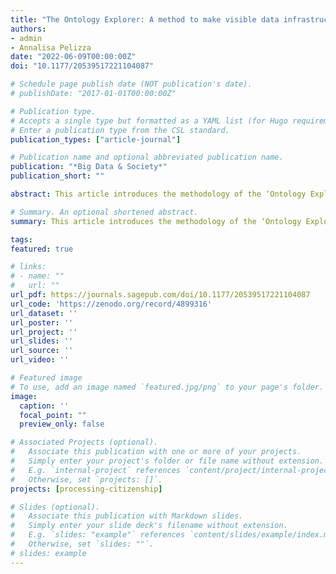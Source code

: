 ```yaml
---
title: "The Ontology Explorer: A method to make visible data infrastructures for population management"
authors:
- admin
- Annalisa Pelizza
date: "2022-06-09T00:00:00Z"
doi: "10.1177/20539517221104087"

# Schedule page publish date (NOT publication's date).
# publishDate: "2017-01-01T00:00:00Z"

# Publication type.
# Accepts a single type but formatted as a YAML list (for Hugo requirements).
# Enter a publication type from the CSL standard.
publication_types: ["article-journal"]

# Publication name and optional abbreviated publication name.
publication: "*Big Data & Society*"
publication_short: ""

abstract: This article introduces the methodology of the ‘Ontology Explorer’, a semantic method and JavaScript-based open-source tool to analyse data models underpinning information systems. The Ontology Explorer has been devised and developed by the authors, who recognized a need to compare data models collected in different formats and used by diverse systems. The Ontology Explorer is distinctive firstly because it supports analyses of information systems that are not immediately comparable and, secondly, because it systematically and quantitatively supports discursive analysis of ‘thin’ data models – also by detecting differences and absences through comparison. When applied to data models underpinning systems for population management, the Ontology Explorer enables the apprehension of how people are ‘inscribed’ in information systems, which assumptions are made about them, and which possibilities are excluded by design. The Ontology Explorer thus constitutes a methodology to capture authorities’ own imaginaries of populations and the ‘scripts’ through which they enact actual people. Furthermore, the method allows the comparison of scripts from diverse authorities. This is exemplified by illustrating its functioning with information systems for population management deployed at the European border. Our approach integrates a number of insights from early infrastructure studies and extends their methods and analytical depth to account for contemporary data infrastructures. By doing so, we hope to trigger a systematic discussion on how to extend those early methodical innovations at the semantic level to contemporary developments in digital methods.

# Summary. An optional shortened abstract.
summary: This article introduces the methodology of the ‘Ontology Explorer’, a semantic method and JavaScript-based open-source tool to analyse data models underpinning information systems.

tags:
featured: true

# links:
# - name: ""
#   url: ""
url_pdf: https://journals.sagepub.com/doi/10.1177/20539517221104087
url_code: 'https://zenodo.org/record/4899316'
url_dataset: ''
url_poster: ''
url_project: ''
url_slides: ''
url_source: ''
url_video: ''

# Featured image
# To use, add an image named `featured.jpg/png` to your page's folder. 
image:
  caption: ''
  focal_point: ""
  preview_only: false

# Associated Projects (optional).
#   Associate this publication with one or more of your projects.
#   Simply enter your project's folder or file name without extension.
#   E.g. `internal-project` references `content/project/internal-project/index.md`.
#   Otherwise, set `projects: []`.
projects: [processing-citizenship]

# Slides (optional).
#   Associate this publication with Markdown slides.
#   Simply enter your slide deck's filename without extension.
#   E.g. `slides: "example"` references `content/slides/example/index.md`.
#   Otherwise, set `slides: ""`.
# slides: example
---
```


